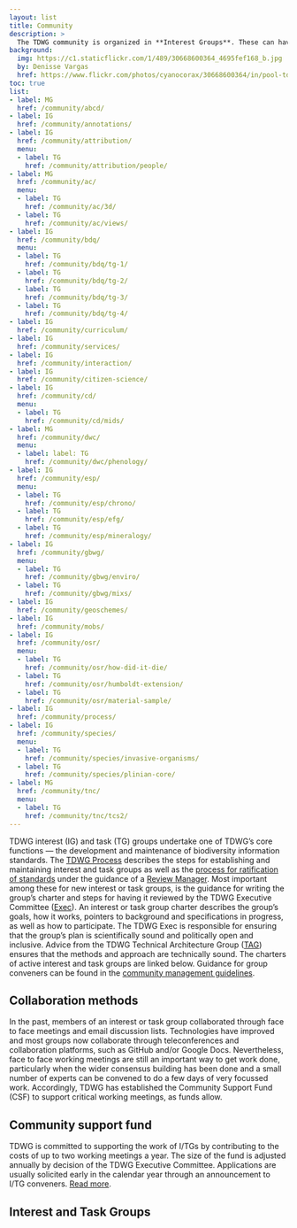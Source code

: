 ```yaml
---
layout: list
title: Community
description: >
  The TDWG community is organized in **Interest Groups**. These can have dedicated **Task Groups** to work on a standard or recommendation. Ratified standards are maintained by **Standard Maintenance Groups**.
background:
  img: https://c1.staticflickr.com/1/489/30668600364_4695fef168_b.jpg
  by: Denisse Vargas
  href: https://www.flickr.com/photos/cyanocorax/30668600364/in/pool-tdwg16/
toc: true
list:
- label: MG
  href: /community/abcd/
- label: IG
  href: /community/annotations/
- label: IG
  href: /community/attribution/
  menu:
  - label: TG
    href: /community/attribution/people/
- label: MG
  href: /community/ac/
  menu:
  - label: TG
    href: /community/ac/3d/
  - label: TG
    href: /community/ac/views/
- label: IG
  href: /community/bdq/
  menu:
  - label: TG
    href: /community/bdq/tg-1/
  - label: TG
    href: /community/bdq/tg-2/
  - label: TG
    href: /community/bdq/tg-3/
  - label: TG
    href: /community/bdq/tg-4/
- label: IG
  href: /community/curriculum/
- label: IG
  href: /community/services/
- label: IG
  href: /community/interaction/
- label: IG
  href: /community/citizen-science/
- label: IG
  href: /community/cd/
  menu:
  - label: TG
    href: /community/cd/mids/
- label: MG
  href: /community/dwc/
  menu:
  - label: label: TG
    href: /community/dwc/phenology/
- label: IG
  href: /community/esp/
  menu:
  - label: TG
    href: /community/esp/chrono/
  - label: TG
    href: /community/esp/efg/
  - label: TG
    href: /community/esp/mineralogy/
- label: IG
  href: /community/gbwg/
  menu:
  - label: TG
    href: /community/gbwg/enviro/
  - label: TG
    href: /community/gbwg/mixs/
- label: IG
  href: /community/geoschemes/
- label: IG
  href: /community/mobs/
- label: IG
  href: /community/osr/
  menu:
  - label: TG
    href: /community/osr/how-did-it-die/
  - label: TG
    href: /community/osr/humboldt-extension/
  - label: TG
    href: /community/osr/material-sample/
- label: IG
  href: /community/process/
- label: IG
  href: /community/species/
  menu:
  - label: TG
    href: /community/species/invasive-organisms/
  - label: TG
    href: /community/species/plinian-core/
- label: MG
  href: /community/tnc/
  menu:
  - label: TG
    href: /community/tnc/tcs2/
---
```


TDWG interest (IG) and task (TG) groups undertake one of TDWG’s core functions — the development and maintenance of biodiversity information standards. The [TDWG Process](/about/process/) describes the steps for establishing and maintaining interest and task groups as well as the [process for ratification of standards](/about/process/#ratification-of-standards) under the guidance of a [Review Manager](/about/review-managers/). Most important among these for new interest or task groups, is the guidance for writing the group’s charter and steps for having it reviewed by the TDWG Executive Committee ([Exec](/about/executive/)). An interest or task group charter describes the group’s goals, how it works, pointers to background and specifications in progress, as well as how to participate. The TDWG Exec is responsible for ensuring that the group’s plan is scientifically sound and politically open and inclusive. Advice from the TDWG Technical Architecture Group ([TAG](/about/committees/tag/)) ensures that the methods and approach are technically sound. The charters of active interest and task groups are linked below. Guidance for group conveners can be found in the [community management guidelines](/community/management/).

## Collaboration methods

In the past, members of an interest or task group collaborated through face to face meetings and email discussion lists. Technologies have improved and most groups now collaborate through teleconferences and collaboration platforms, such as GitHub and/or Google Docs. Nevertheless, face to face working meetings are still an important way to get work done, particularly when the wider consensus building has been done and a small number of experts can be convened to do a few days of very focussed work. Accordingly, TDWG has established the Community Support Fund (CSF) to support critical working meetings, as funds allow.

## Community support fund

TDWG is committed to supporting the work of I/TGs by contributing to the costs of up to two working meetings a year. The size of the fund is adjusted annually by decision of the TDWG Executive Committee. Applications are usually solicited early in the calendar year through an announcement to I/TG conveners. [Read more](/community/support).

## Interest and Task Groups

<!-- list will be inserted below content -->
